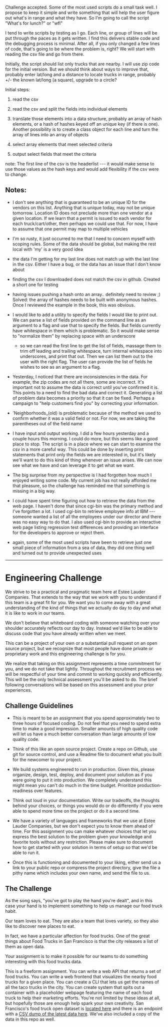 
Challenge accepted.  Some of the most used scripts do a small task well.  I propose to keep it simple and write something that will help the user figure out what's in range and what they have. So I'm going to call the script "What's for lunch?" or "wfl"

I tend to write scripts by testing as I go.  Each line, or group of lines will be put through the paces as it gets written.  I find this delivers stable code and the debugging process is minimal. After all, if you only changed a few lines of code, that's going to be where the problem is, right?  We will start with reading the csv file and go from there.

Initially, the script should list only trucks that are nearby. I will use zip code for the initial version. But we should think about ways to improve that, probably enter lat/long and a distance to locate trucks in range, probably +/- the known lat/long (a square), upgrade to a circle?

Initial steps: 

1) read the csv

2) read the csv and split the fields into individual elements

3) translate those elements into a data structure, probably an array of hash elements, or a hash of hashes keyed off an unique key (if there is one). Another possibility is to create a class object for each line and turn the array of lines into an array of objects

4) select array elements that meet selected criteria

5) output select fields that meet the criteria

note: The first line of the csv is the headerlist --- it would make sense to use those values as the hash keys and would add flexibility if the csv were to change.

Notes:
-----

- I don't see anything that is guaranteed to be an unique ID for the vendors on this list. Anything that is unique today, may not be unique tomorrow.  Location ID does not preclude more than one vendor at a given location.  If we learn that a permit is issued to each vendor for each truck/cart/other, then perhaps we could use that.  For now, I have to assume that one permit may map to multiple vehicles

- I'm so rusty, it just occurred to me that I need to concern myself with scoping rules.  Some of the data should be global, but making the rest local with 'my' is a very good idea

- the data I'm getting for my last line does not match up with the last line in the csv. Either I have a bug, or the data has an issue that I don't know about

- finding the csv I downloaded does not match the csv in github.  Created a short one for testing

- having issues pushing a hash onto an array.. definitely need to review ;) Solved: the array of hashes needs to be built with anonymous hashes.  Once I reviewed the example in the book, this was obvious.

- I would like to add a utility to specify the fields I would like to print out.  We can parse a list of fields provided on the command line as an argument to a flag and use that to specify the fields.  But fields currently have whitespace in them which is problematic.  So it would make sense to "normalize them" by replacing space with an underscore
	- so we can read the first line to get the list of fields, massage them to trim off leading and trailing whitespace, turn internal whitespace into underscores, and print that out.  Then we can list them out to the user with the right flag.  The user can provide the list of fields he wishes to see as an argument to a flag.

- Yesterday, I noticed that there are inconsistencies in the data. For example, the zip codes are not all there, some are incorrect.  It's important not to assume the data is correct until you've confirmed it is.  This points to a need to find the bad data and correct it.  Generating a list of problem data becomes a priority so that it can be fixed.  Perhaps a campaign to "help customers find you" by correcting your information.

- 'Neighborhoods_(old) is problematic because of the method we used to confirm whether it was a valid field or not. For now, we are taking the parentheses out of the field name

- I have input and output working.  I did a few hours yesterday and a couple hours this morning.  I could do more, but this seems like a good place to stop. The script is in a place where we can start to examine the csv in a more careful way.  This could be done by inserting print statements that print only the fields we are interested in, but it's likely we'll want to do this kind of thing whenever an issue arises.  We can now see what we have and can leverage it to get what we want.

- The big surprise from my perspective is I had forgotten how much I enjoyed writing some code.  My current job has not really afforded me that pleasure, so the challenge has reminded me that something is missing in a big way.

- I could have spent time figuring out how to retrieve the data from the web page.  I haven't done that since cgi-bin was the primary method and I've forgotten a lot.  I used cgi-bin to retrieve employee info at IBM --- someone wanted a list of all the employees under our director and there was no easy way to do that.  I also used cgi-bin to provide an interactive web page listing regression test differences and providing an interface for the developers to approve or reject them.

- again, some of the most used scripts have been to retrieve just one small piece of information from a sea of data, they did one thing well and turned out to provide unexpected uses

------------------------------------------------------------------------------------------
# Engineering Challenge

We strive to be a practical and pragmatic team here at Estee Lauder Companies. That extends to the way that we work with you to understand if this team is a great fit for you. We want you to come away with a great understanding of the kind of things that we actually do day to day and what it is like to work in our teams.

We don't believe that whiteboard coding with someone watching over your shoulder accurately reflects our day to day. Instead we'd like to be able to discuss code that you have already written when we meet.

This can be a project of your own or a substantial pull request on an open source project, but we recognize that most people have done private or proprietary work and this engineering challenge is for you.

We realize that taking on this assignment represents a time commitment for you, and we do not take that lightly. Throughout the recruitment process we will be respectful of your time and commit to working quickly and efficiently. This will be the only technical assessment you'll be asked to do. The brief following conversations will be based on this assessment and your prior experiences.

## Challenge Guidelines

* This is meant to be an assignment that you spend approximately two to three hours of focused coding. Do not feel that you need to spend extra time to make a good impression. Smaller amounts of high quality code will let us have a much better conversation than large amounts of low quality code.

* Think of this like an open source project. Create a repo on Github, use git for source control, and use a Readme file to document what you built for the newcomer to your project.

* We build systems engineered to run in production. Given this, please organize, design, test, deploy, and document your solution as if you were going to put it into production. We completely understand this might mean you can't do much in the time budget. Prioritize production-readiness over features.

* Think out loud in your documentation. Write our tradeoffs, the thoughts behind your choices, or things you would do or do differently if you were able to spend more time on the project or do it a second time.

* We have a variety of languages and frameworks that we use at Estee Lauder Companies, but we don't expect you to know them ahead of time. For this assignment you can make whatever choices that let you express the best solution to the problem given your knowledge and favorite tools without any restriction. Please make sure to document how to get started with your solution in terms of setup so that we'd be able to run it.

* Once this is functioning and documented to your liking, either send us a link to your public repo or compress the project directory, give the file a pithy name which includes your own name, and send the file to us.

## The Challenge

As the song says, "you've got to play the hand you're dealt", and in this case your hand is to implement something to help us manage our food truck habit.

Our team loves to eat. They are also a team that loves variety, so they also like to discover new places to eat.

In fact, we have a particular affection for food trucks. One of the great things about Food Trucks in San Francisco is that the city releases a list of them as open data.

Your assignment is to make it possible for our teams to do something interesting with this food trucks data.

This is a freeform assignment. You can write a web API that returns a set of food trucks. You can write a web frontend that visualizes the nearby food trucks for a given place. You can create a CLI that lets us get the names of all the taco trucks in the city. You can create system that spits out a container with a placeholder webpage featuring the name of each food truck to help their marketing efforts. You're not limited by these ideas at all, but hopefully those are enough help spark your own creativity.
San Francisco's food truck open dataset is [located here](https://data.sfgov.org/Economy-and-Community/Mobile-Food-Facility-Permit/rqzj-sfat/data) and there is an endpoint with a [CSV dump of the latest data here](https://data.sfgov.org/api/views/rqzj-sfat/rows.csv). We've also included a copy of the data in this repo as well.
